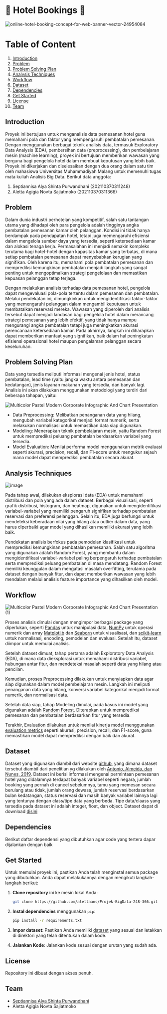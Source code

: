 # 🏨 Hotel Bookings 🌟
![online-hotel-booking-concept-for-web-banner-vector-24954084](https://github.com/user-attachments/assets/bb291f45-1d30-479e-b550-b41f20e30357)

# Table of Content
1. [Introduction](#introduction)
2. [Problem](#problem)
3. [Problem Solving Plan](#problem-solving-plan)
4. [Analysis Techniques](#analysis-techniques)
5. [Workflow](#workflow)
6. [Dataset](#dataset)
7. [Dependencies](#dependencies)
8. [Get Started](#get-started)
9. [License](#license)
10. [Team](#team)


## Introduction
Proyek ini bertujuan untuk menganalisis data pemesanan hotel guna memahami pola dan faktor yang mempengaruhi pembatalan pemesanan. Dengan menggunakan berbagai teknik analisis data, termasuk Exploratory Data Analysis (EDA), pembersihan data (preprocessing), dan pembelajaran mesin (machine learning), proyek ini bertujuan memberikan wawasan yang berguna bagi pengelola hotel dalam membuat keputusan yang lebih baik. Proyek ini dikerjakan dan diselesaikan dengan dua orang dalam satu tim oleh mahasiswa Universitas Muhammadiyah Malang untuk memenuhi tugas mata kuliah Analisis Big Data. Berikut data anggota:
1. Septiannisa Alya Shinta Purwandhani (202110370311248)
2. Aletta Agigia Novta Sajiatmoko (202110370311366)
 
## Problem
Dalam dunia industri perhotelan yang kompetitif, salah satu tantangan utama yang dihadapi oleh para pengelola adalah tingginya angka pembatalan pemesanan kamar oleh pelanggan. Kondisi ini tidak hanya berdampak pada pendapatan hotel, tetapi juga memengaruhi efisiensi dalam mengelola sumber daya yang tersedia, seperti ketersediaan kamar dan alokasi tenaga kerja. Permasalahan ini menjadi semakin kompleks terutama bagi hotel-hotel dengan kapasitas kamar yang terbatas, di mana setiap pembatalan pemesanan dapat menyebabkan kerugian yang signifikan. Oleh karena itu, memahami pola pembatalan pemesanan dan memprediksi kemungkinan pembatalan menjadi langkah yang sangat penting untuk mengoptimalkan strategi pengelolaan dan memastikan kepuasan pelanggan tetap terjaga.  

Dengan melakukan analisis terhadap data pemesanan hotel, pengelola dapat mengevaluasi pola-pola tertentu dalam pemesanan dan pembatalan. Melalui pendekatan ini, dimungkinkan untuk mengidentifikasi faktor-faktor yang memengaruhi pelanggan dalam mengambil keputusan untuk membatalkan reservasi mereka. Wawasan yang diperoleh dari analisis tersebut dapat menjadi landasan bagi pengelola hotel dalam merancang strategi pemesanan yang lebih efektif, yang tidak hanya mampu mengurangi angka pembatalan tetapi juga meningkatkan akurasi perencanaan ketersediaan kamar. Pada akhirnya, langkah ini diharapkan dapat memberikan manfaat yang signifikan, baik dalam hal peningkatan efisiensi operasional hotel maupun pengalaman pelanggan secara keseluruhan.

## Problem Solving Plan
Data yang tersedia meliputi informasi mengenai jenis hotel, status pembatalan, lead time (yaitu jangka waktu antara pemesanan dan kedatangan), jenis layanan makanan yang tersedia, dan banyak lagi. Analisis ini akan dilakukan menggunakan metodologi yang terdiri dari beberapa tahapan, yaitu:

![Multicolor Pastel Modern Corporate Infographic And Chart Presentation](https://github.com/user-attachments/assets/d30eaab1-f19b-4277-a4a2-efd1bd008601)

- Data Preprocessing: Melibatkan penanganan data yang hilang, mengubah variabel kategorikal menjadi format numerik, serta melakukan normalisasi untuk memastikan data siap digunakan.
- Modeling: Menerapkan teknik pembelajaran mesin, yaitu Random Forest untuk memprediksi peluang pembatalan berdasarkan variabel yang tersedia.
- Model Evaluation: Menilai performa model menggunakan metrik evaluasi seperti akurasi, precision, recall, dan F1-score untuk mengukur sejauh mana model dapat memprediksi pembatalan secara akurat.

## Analysis Techniques
![image](https://github.com/user-attachments/assets/699d6508-979e-4f15-bdce-edf579a1269d)

Pada tahap awal, dilakukan eksplorasi data (EDA) untuk memahami distribusi dan pola yang ada dalam dataset. Berbagai visualisasi, seperti grafik distribusi, histogram, dan heatmap, digunakan untuk mengidentifikasi variabel-variabel yang memiliki pengaruh signifikan terhadap pembatalan reservasi dan preferensi pelanggan. Selain itu, EDA juga berfungsi untuk mendeteksi keberadaan nilai yang hilang atau outlier dalam data, yang harus diperbaiki agar model yang dihasilkan memiliki akurasi yang lebih baik.

Pendekatan analisis berfokus pada pemodelan klasifikasi untuk memprediksi kemungkinan pembatalan pemesanan. Salah satu algoritma yang digunakan adalah Random Forest, yang membantu dalam mengidentifikasi variabel-variabel paling berpengaruh terhadap pembatalan serta memprediksi peluang pembatalan di masa mendatang. Random Forest memiliki keunggulan dalam mengatasi masalah overfitting, terutama pada dataset dengan banyak fitur, dan dapat memberikan wawasan yang lebih mendalam melalui analisis feature importance yang dihasilkan oleh model.

## Workflow
![Multicolor Pastel Modern Corporate Infographic And Chart Presentation (1)](https://github.com/user-attachments/assets/2f157bcf-45bc-48c3-88c1-23294aea8b2c)

Proses analisis dimulai dengan mengimpor berbagai package yang diperlukan, seperti [Pandas](https://pandas.pydata.org/) untuk manipulasi data, [NumPy](https://numpy.org/) untuk operasi numerik dan array [Matplotlib](https://matplotlib.org/) dan [Seaborn](https://seaborn.pydata.org/) untuk visualisasi, dan [scikit-learn](https://scikit-learn.org/stable/) untuk normalisasi, encoding, pemodelan dan evaluasi. Setelah itu, dataset diimpor untuk memulai analisis.

Setelah dataset dimuat, tahap pertama adalah Exploratory Data Analysis (EDA), di mana data dieksplorasi untuk memahami distribusi variabel, hubungan antar fitur, dan mendeteksi masalah seperti data yang hilang atau pencilan.

Kemudian, proses Preprocessing dilakukan untuk menyiapkan data agar siap digunakan dalam model pembelajaran mesin. Langkah ini meliputi penanganan data yang hilang, konversi variabel kategorikal menjadi format numerik, dan normalisasi data.

Setelah data siap, tahap Modeling dimulai, pada kasus ini model yang digunakan adalah [Random Forest](https://scikit-learn.org/1.5/modules/generated/sklearn.ensemble.RandomForestClassifier.html). Diterapkan untuk memprediksi pemesanan dan pembatalan berdasarkan fitur yang tersedia.

Terakhir, Evaluation dilakukan untuk menilai kinerja model menggunakan [evaluation metrics](https://scikit-learn.org/1.5/api/sklearn.metrics.html) seperti akurasi, precision, recall, dan F1-score, guna memastikan model dapat memprediksi dengan baik dan akurat.

## Dataset
Dataset yang digunakan diambil dari website [github](https://github.com/rfordatascience/tidytuesday/blob/main/data/2020/2020-02-11/readme.md), yang dimana dataset tersebut diambil dari penelitian yg dilakukan oleh [Antonio, Almeida, dan Nunes, 2019](https://www.sciencedirect.com/science/article/pii/S2352340918315191#f0010). Dataset ini berisi informasi mengenai permintaan pemesanan hotel yang didalamnya terdapat banyak variabel seperti negara, jumlah booking yang pernah di cancel sebelumnya, tamu yang memesan secara berulang atau tidak, jumlah orang dewasa, jumlah reservasi berdasarkan bulan kedatangan, status reservasi dan masih banyak variabel lainnya lagi yang tentunya dengan class/tipe data yang berbeda. Tipe data/claass yang tersedia pada dataset ini adalah integer, float, dan object. Dataset dapat di download [disini](https://github.com/rfordatascience/tidytuesday/blob/main/data/2020/2020-02-11/hotels.csv)

## Dependencies
Berikut daftar dependensi yang dibutuhkan agar code yang tertera dapar dijalankan dengan baik

## Get Started
Untuk memulai proyek ini, pastikan Anda telah menginstal semua package yang dibutuhkan. Anda dapat melakukannya dengan mengikuti langkah-langkah berikut:

1. **Clone repository** ini ke mesin lokal Anda:
   ```bash
   git clone https://github.com/alettaans/Projek-BigData-248-366.git
   ```

2. **Instal dependencies** menggunakan `pip`:
   ```bash
   pip install -r requirements.txt
   ```

3. **Impor dataset**: Pastikan Anda memiliki [dataset](https://github.com/rfordatascience/tidytuesday/blob/main/data/2020/2020-02-11/hotels.csv) yang sesuai dan letakkan di direktori yang telah ditentukan dalam kode.

4. **Jalankan Kode**: Jalankan kode sesuai dengan urutan yang sudah ada.

## License
Repository ini dibuat dengan akses penuh.

## Team
- [Septiannisa Alya Shinta Purwandhani](https://github.com/Septiannisa13)
- Aletta Agigia Novta Sajiatmoko

